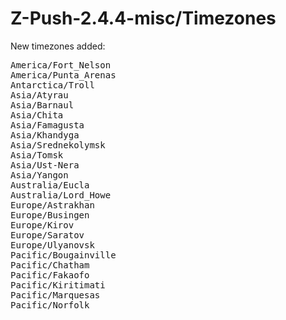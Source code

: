 # Z-Push-2.4.4-misc/Timezones

New timezones added:
<pre>
America/Fort_Nelson
America/Punta_Arenas
Antarctica/Troll
Asia/Atyrau
Asia/Barnaul
Asia/Chita
Asia/Famagusta
Asia/Khandyga
Asia/Srednekolymsk
Asia/Tomsk
Asia/Ust-Nera
Asia/Yangon
Australia/Eucla
Australia/Lord_Howe
Europe/Astrakhan
Europe/Busingen
Europe/Kirov
Europe/Saratov
Europe/Ulyanovsk
Pacific/Bougainville
Pacific/Chatham
Pacific/Fakaofo
Pacific/Kiritimati
Pacific/Marquesas
Pacific/Norfolk
</pre>
